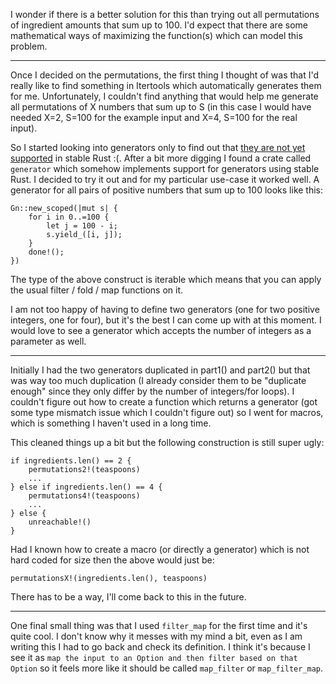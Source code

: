 I wonder if there is a better solution for this than trying out all permutations
of ingredient amounts that sum up to 100. I'd expect that there are some
mathematical ways of maximizing the function(s) which can model this problem.

---

Once I decided on the permutations, the first thing I thought of was that I'd
really like to find something in Itertools which automatically generates them
for me. Unfortunately, I couldn't find anything that would help me generate
all permutations of X numbers that sum up to S (in this case I would have needed
X=2, S=100 for the example input and X=4, S=100 for the real input).

So I started looking into generators only to find out that [they are not yet
supported](https://doc.rust-lang.org/stable/unstable-book/language-features/generators.html)
in stable Rust :(. After a bit more digging I found a crate called `generator`
which somehow implements support for generators using stable Rust. I decided to
try it out and for my particular use-case it worked well. A generator for all
pairs of positive numbers that sum up to 100 looks like this:
```
Gn::new_scoped(|mut s| {
    for i in 0..=100 {
        let j = 100 - i;
        s.yield_([i, j]);
    }
    done!();
})
```

The type of the above construct is iterable which means that you can apply the
usual filter / fold / map functions on it.

I am not too happy of having to define two generators (one for two positive
integers, one for four), but it's the best I can come up with at this moment.
I would love to see a generator which accepts the number of integers as a
parameter as well.

---

Initially I had the two generators duplicated in part1() and part2() but that
was way too much duplication (I already consider them to be "duplicate enough"
since they only differ by the number of integers/for loops). I couldn't figure
out how to create a function which returns a generator (got some type mismatch
issue which I couldn't figure out) so I went for macros, which is something I
haven't used in a long time.

This cleaned things up a bit but the following construction is still super
ugly:

```
if ingredients.len() == 2 {
    permutations2!(teaspoons)
    ...
} else if ingredients.len() == 4 {
    permutations4!(teaspoons)
    ...
} else {
    unreachable!()
}
```

Had I known how to create a macro (or directly a generator) which is not hard
coded for size then the above would just be:
```
permutationsX!(ingredients.len(), teaspoons)
```

There has to be a way, I'll come back to this in the future.

---

One final small thing was that I used `filter_map` for the first time and it's
quite cool. I don't know why it messes with my mind a bit, even as I am
writing this I had to go back and check its definition. I think it's because I
see it as `map the input to an Option and then filter based on that Option` so
it feels more like it should be called `map_filter` or `map_filter_map`.

